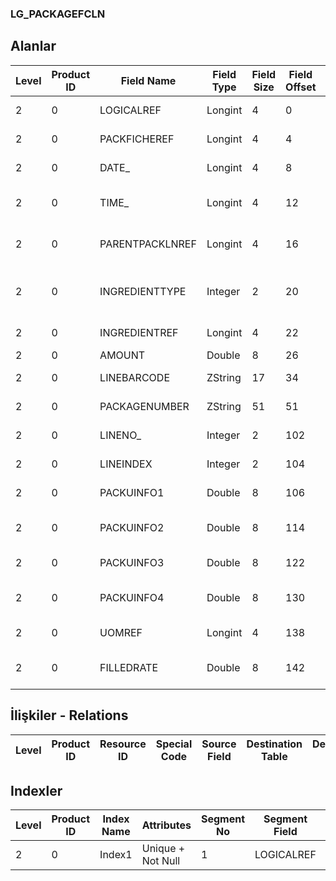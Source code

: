 ### LG_PACKAGEFCLN

## Alanlar

**Level**|**Product ID**|**Field Name**|**Field Type**|**Field Size**|**Field Offset**|**Türkçe Açıklama**|**Expression**
-----|-----|-----|-----|-----|-----|-----|-----
2|0|LOGICALREF|Longint|4|0|Logical Reference|Logical Reference
2|0|PACKFICHEREF|Longint|4|4|Paket fişi log. Ref.|PACKAGEFICHE LOGICALREF
2|0|DATE_|Longint|4|8|Paket fişi satır türü|Packet Voucher Line Type
2|0|TIME_|Longint|4|12|Paket fişi satırı (zaman)|Packet Voucher Line Time
2|0|PARENTPACKLNREF|Longint|4|16|Paket fişi satırı log. Ref.|PACKAGEFCLN LOGICALREF
2|0|INGREDIENTTYPE|Integer|2|20|Paket fiş içerik tipi (1. paket 2. malzeme)|Packet Voucher Content Type (1. Packet 2. Material)
2|0|INGREDIENTREF|Longint|4|22|Malzemeler Log. Ref.|ITEMS LOGICALREF
2|0|AMOUNT|Double|8|26|Tutar|Amount
2|0|LINEBARCODE|ZString|17|34|Paket barkodu|Packet Barcode
2|0|PACKAGENUMBER|ZString|51|51|Paket numarası|Packet Number
2|0|LINENO_|Integer|2|102|Satır Numarası|Line Number
2|0|LINEINDEX|Integer|2|104|Paket seviyesi|Packet Level
2|0|PACKUINFO1|Double|8|106|Net Ağırlık (Paket)|Net Weight (Packet)
2|0|PACKUINFO2|Double|8|114|Bürüt Ağırlık (Paket)|Gross Weight (Packet)
2|0|PACKUINFO3|Double|8|122|Net Hacim (Paket)|Net Volume (Packet)
2|0|PACKUINFO4|Double|8|130|Bürüt Hacim (Paket)|Gross Volume (Packet)
2|0|UOMREF|Longint|4|138|Birim seti log. Ref.|UNITSETL LOGICALREF
2|0|FILLEDRATE|Double|8|142|Paket Doluluk Oranı|Filled Rate (Packet)

## İlişkiler - Relations
**Level**|**Product ID**|**Resource ID**|**Special Code**|**Source Field**|**Destination Table**|**Destination Field**|**Relation Type**|**Extra Condition**
-----|-----|-----|-----|-----|-----|-----|-----|-----

## Indexler
**Level**|**Product ID**|**Index Name**|**Attributes**|**Segment No**|**Segment Field**|**Sense**
-----|-----|-----|-----|-----|-----|-----
2|0|Index1|Unique + Not Null|1|LOGICALREF|Ascending

